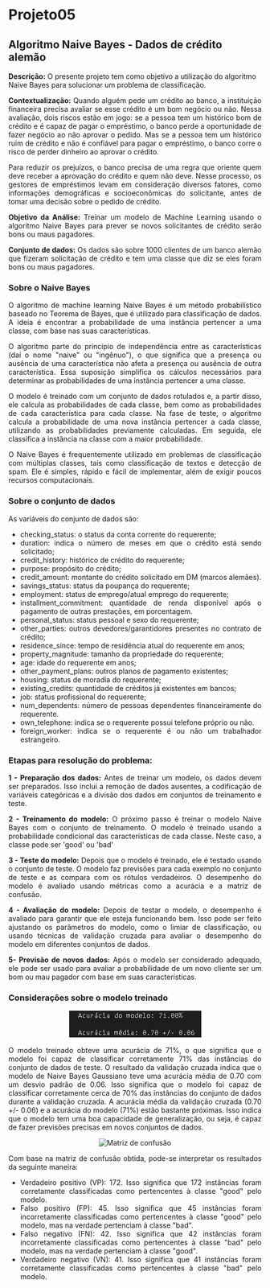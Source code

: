 # Projeto05

## Algoritmo Naive Bayes - Dados de crédito alemão

**Descrição:** O presente projeto tem como objetivo a utilização do algoritmo Naive Bayes para solucionar um problema de classificação.

<div align='justify'>

**Contextualização:** Quando alguém pede um crédito ao banco, a instituição financeira precisa avaliar se esse crédito é um bom negócio ou não. Nessa avaliação, dois riscos estão em jogo: se a pessoa tem um histórico bom de crédito e é capaz de pagar o empréstimo, o banco perde a oportunidade de fazer negócio ao não aprovar o pedido. Mas se a pessoa tem um histórico ruim de crédito e não é confiável para pagar o empréstimo, o banco corre o risco de perder dinheiro ao aprovar o crédito.

Para reduzir os prejuízos, o banco precisa de uma regra que oriente quem deve receber a aprovação do crédito e quem não deve. Nesse processo, os gestores de empréstimos levam em consideração diversos fatores, como informações demográficas e socioeconômicas do solicitante, antes de tomar uma decisão sobre o pedido de crédito.

**Objetivo da Análise:** Treinar um modelo de Machine Learning usando o algoritmo Naive Bayes para prever se novos solicitantes de crédito serão bons ou maus pagadores.

**Conjunto de dados:** Os dados são sobre 1000 clientes de um banco alemão que fizeram solicitação de crédito e tem uma classe que diz se eles foram bons ou maus pagadores. 

### Sobre o Naive Bayes

O algoritmo de machine learning Naive Bayes é um método probabilístico baseado no Teorema de Bayes, que é utilizado para classificação de dados. A ideia é encontrar a probabilidade de uma instância pertencer a uma classe, com base nas suas características.

O algoritmo parte do princípio de independência entre as características (daí o nome "naive" ou "ingênuo"), o que significa que a presença ou ausência de uma característica não afeta a presença ou ausência de outra característica. Essa suposição simplifica os cálculos necessários para determinar as probabilidades de uma instância pertencer a uma classe.

O modelo é treinado com um conjunto de dados rotulados e, a partir disso, ele calcula as probabilidades de cada classe, bem como as probabilidades de cada característica para cada classe. Na fase de teste, o algoritmo calcula a probabilidade de uma nova instância pertencer a cada classe, utilizando as probabilidades previamente calculadas. Em seguida, ele classifica a instância na classe com a maior probabilidade.

O Naive Bayes é frequentemente utilizado em problemas de classificação com múltiplas classes, tais como classificação de textos e detecção de spam. Ele é simples, rápido e fácil de implementar, além de exigir poucos recursos computacionais.

### Sobre o conjunto de dados

As variáveis do conjunto de dados são:

  - checking_status: o status da conta corrente do requerente;
  - duration: indica o número de meses em que o crédito está sendo solicitado;
  - credit_history: histórico de crédito do requerente;
  - purpose: propósito do crédito;
  - credit_amount: montante do crédito solicitado em DM (marcos alemães).
  - savings_status: status da poupança do requerente;
  - employment: status de emprego/atual emprego do requerente;
  - installment_commitment: quantidade de renda disponível após o pagamento de outras prestações, em porcentagem.
  - personal_status: status pessoal e sexo do requerente;
  - other_parties: outros devedores/garantidores presentes no contrato de crédito;
  - residence_since: tempo de residência atual do requerente em anos;
  - property_magnitude: tamanho da propriedade do requerente;
  - age: idade do requerente em anos;
  - other_payment_plans: outros planos de pagamento existentes;
  - housing: status de moradia do requerente;
  - existing_credits: quantidade de créditos já existentes em bancos;
  - job: status profissional do requerente;
  - num_dependents: número de pessoas dependentes financeiramente do requerente.
  - own_telephone: indica se o requerente possui telefone próprio ou não.
  - foreign_worker: indica se o requerente é ou não um trabalhador estrangeiro.

### Etapas para resolução do problema:

**1 - Preparação dos dados:**  Antes de treinar um modelo, os dados devem ser preparados. Isso inclui a remoção de dados ausentes, a codificação de variáveis categóricas e a divisão dos dados em conjuntos de treinamento e teste.

**2 - Treinamento do modelo:** O próximo passo é treinar o modelo Naive Bayes com o conjunto de treinamento. O modelo é treinado usando a probabilidade condicional das características de cada classe. Neste caso, a classe pode ser 'good' ou 'bad'

**3 - Teste do modelo:** Depois que o modelo é treinado, ele é testado usando o conjunto de teste. O modelo faz previsões para cada exemplo no conjunto de teste e as compara com os rótulos verdadeiros. O desempenho do modelo é avaliado usando métricas como a acurácia e a matriz de confusão.

**4 - Avaliação do modelo:** Depois de testar o modelo, o desempenho é avaliado para garantir que ele esteja funcionando bem. Isso pode ser feito ajustando os parâmetros do modelo, como o limiar de classificação, ou usando técnicas de validação cruzada para avaliar o desempenho do modelo em diferentes conjuntos de dados.

**5- Previsão de novos dados:** Após o modelo ser considerado adequado, ele pode ser usado para avaliar a probabilidade de um novo cliente ser um bom ou mau pagador com base em suas características.

### Considerações sobre o modelo treinado


<div align='center'>

![Acurácia e Validação Cruzada](https://github.com/EmersonLima1/Projeto05/blob/main/Acur%C3%A1cia%20do%20Modelo%20-%20Valida%C3%A7%C3%A3o%20Cruzada%20-%20Naive%20Bayes%20-%20German%20Credit.png)

<div align='justify'>

O modelo treinado obteve uma acurácia de 71%, o que significa que o modelo foi capaz de classificar corretamente 71% das instâncias do conjunto de dados de teste. O resultado da validação cruzada indica que o modelo de Naive Bayes Gaussiano teve uma acurácia média de 0.70 com um desvio padrão de 0.06. Isso significa que o modelo foi capaz de classificar corretamente cerca de 70% das instâncias do conjunto de dados durante a validação cruzada. A acurácia média da validação cruzada (0.70 +/- 0.06) e a acurácia do modelo (71%) estão bastante próximas. Isso indica que o modelo tem uma boa capacidade de generalização, ou seja, é capaz de fazer previsões precisas em novos conjuntos de dados.

<div align='center'>

![Matriz de confusão](https://github.com/EmersonLima1/Projeto05/blob/main/Matriz%20de%20Confus%C3%A3o%20-%20Naive%20Bayes%20-%20German%20Credit.png)


<div align='justify'>

Com base na matriz de confusão obtida, pode-se interpretar os resultados da seguinte maneira:

  - Verdadeiro positivo (VP): 172. Isso significa que 172 instâncias foram corretamente classificadas como pertencentes à classe "good" pelo modelo.
  - Falso positivo (FP): 45. Isso significa que 45 instâncias foram incorretamente classificadas como pertencentes à classe "good" pelo modelo, mas na verdade pertenciam à classe "bad".
  - Falso negativo (FN): 42. Isso significa que 42 instâncias foram incorretamente classificadas como pertencentes à classe "bad" pelo modelo, mas na verdade pertenciam à classe "good".
  - Verdadeiro negativo (VN): 41. Isso significa que 41 instâncias foram corretamente classificadas como pertencentes à classe "bad" pelo modelo.
